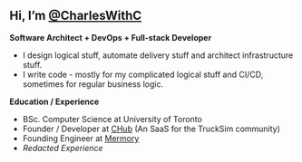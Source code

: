 ## Hi, I’m [@CharlesWithC](https://github.com/CharlesWithC)
**Software Architect + DevOps + Full-stack Developer**  
- I design logical stuff, automate delivery stuff and architect infrastructure stuff.
- I write code - mostly for my complicated logical stuff and CI/CD, sometimes for regular business logic.

**Education / Experience**
- BSc. Computer Science at University of Toronto
- Founder / Developer at [CHub](https://drivershub.charlws.com) (An SaaS for the TruckSim community)
- Founding Engineer at [Mermory](https://mermory.com/)  
- *Redacted Experience*

